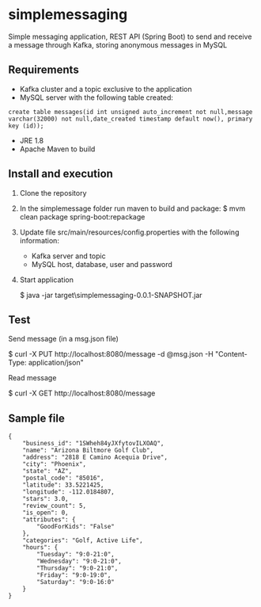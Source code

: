 # simplemessaging
Simple messaging application, REST API (Spring Boot) to send and receive a message through Kafka, storing anonymous messages in MySQL

## Requirements
* Kafka cluster and a topic exclusive to the application
* MySQL server with the following table created:

```create table messages(id int unsigned auto_increment not null,message varchar(32000) not null,date_created timestamp default now(), primary key (id));```
* JRE 1.8
* Apache Maven to build

## Install and execution
1. Clone the repository
2. In the simplemessage folder run maven to build and package:
    $ mvm clean package spring-boot:repackage
3. Update file src/main/resources/config.properties with the following information:
    * Kafka server and topic
    * MySQL host, database, user and password
4. Start application

    $ java -jar target\simplemessaging-0.0.1-SNAPSHOT.jar

## Test
Send message (in a msg.json file)

$ curl -X PUT http://localhost:8080/message -d @msg.json -H "Content-Type: application/json"

Read message

$ curl -X GET http://localhost:8080/message

## Sample file
```
{
    "business_id": "1SWheh84yJXfytovILXOAQ",
    "name": "Arizona Biltmore Golf Club",
    "address": "2818 E Camino Acequia Drive",
    "city": "Phoenix",
    "state": "AZ",
    "postal_code": "85016",
    "latitude": 33.5221425,
    "longitude": -112.0184807,
    "stars": 3.0,
    "review_count": 5,
    "is_open": 0,
    "attributes": {
        "GoodForKids": "False"
    },
    "categories": "Golf, Active Life",
    "hours": {
        "Tuesday": "9:0-21:0",
        "Wednesday": "9:0-21:0",
        "Thursday": "9:0-21:0",
        "Friday": "9:0-19:0",
        "Saturday": "9:0-16:0"
    }
}
```
